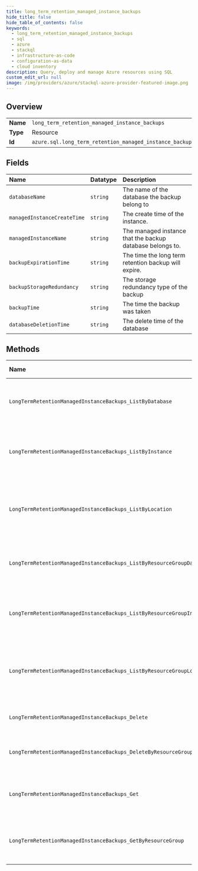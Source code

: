 ```yaml
---
title: long_term_retention_managed_instance_backups
hide_title: false
hide_table_of_contents: false
keywords:
  - long_term_retention_managed_instance_backups
  - sql
  - azure    
  - stackql
  - infrastructure-as-code
  - configuration-as-data
  - cloud inventory
description: Query, deploy and manage Azure resources using SQL
custom_edit_url: null
image: /img/providers/azure/stackql-azure-provider-featured-image.png
---
```

  
    

## Overview
<table><tbody>
<tr><td><b>Name</b></td><td><code>long_term_retention_managed_instance_backups</code></td></tr>
<tr><td><b>Type</b></td><td>Resource</td></tr>
<tr><td><b>Id</b></td><td><code>azure.sql.long_term_retention_managed_instance_backups</code></td></tr>
</tbody></table>

## Fields
| Name | Datatype | Description |
|:-----|:---------|:------------|
| `databaseName` | `string` | The name of the database the backup belong to |
| `managedInstanceCreateTime` | `string` | The create time of the instance. |
| `managedInstanceName` | `string` | The managed instance that the backup database belongs to. |
| `backupExpirationTime` | `string` | The time the long term retention backup will expire. |
| `backupStorageRedundancy` | `string` | The storage redundancy type of the backup |
| `backupTime` | `string` | The time the backup was taken |
| `databaseDeletionTime` | `string` | The delete time of the database |
## Methods
| Name | Accessible by | Required Params | Description |
|:-----|:--------------|:----------------|:------------|
| `LongTermRetentionManagedInstanceBackups_ListByDatabase` | `SELECT` | `databaseName, locationName, managedInstanceName, subscriptionId` | Lists all long term retention backups for a managed database. |
| `LongTermRetentionManagedInstanceBackups_ListByInstance` | `SELECT` | `locationName, managedInstanceName, subscriptionId` | Lists the long term retention backups for a given managed instance. |
| `LongTermRetentionManagedInstanceBackups_ListByLocation` | `SELECT` | `locationName, subscriptionId` | Lists the long term retention backups for managed databases in a given location. |
| `LongTermRetentionManagedInstanceBackups_ListByResourceGroupDatabase` | `SELECT` | `databaseName, locationName, managedInstanceName, resourceGroupName, subscriptionId` | Lists all long term retention backups for a managed database. |
| `LongTermRetentionManagedInstanceBackups_ListByResourceGroupInstance` | `SELECT` | `locationName, managedInstanceName, resourceGroupName, subscriptionId` | Lists the long term retention backups for a given managed instance. |
| `LongTermRetentionManagedInstanceBackups_ListByResourceGroupLocation` | `SELECT` | `locationName, resourceGroupName, subscriptionId` | Lists the long term retention backups for managed databases in a given location. |
| `LongTermRetentionManagedInstanceBackups_Delete` | `DELETE` | `backupName, databaseName, locationName, managedInstanceName, subscriptionId` | Deletes a long term retention backup. |
| `LongTermRetentionManagedInstanceBackups_DeleteByResourceGroup` | `DELETE` | `backupName, databaseName, locationName, managedInstanceName, resourceGroupName, subscriptionId` | Deletes a long term retention backup. |
| `LongTermRetentionManagedInstanceBackups_Get` | `EXEC` | `backupName, databaseName, locationName, managedInstanceName, subscriptionId` | Gets a long term retention backup for a managed database. |
| `LongTermRetentionManagedInstanceBackups_GetByResourceGroup` | `EXEC` | `backupName, databaseName, locationName, managedInstanceName, resourceGroupName, subscriptionId` | Gets a long term retention backup for a managed database. |
